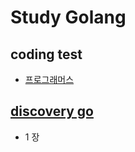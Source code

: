 # Study Golang 

## coding test 

- [프로그래머스](https://programmers.co.kr/)

## [discovery go](http://www.yes24.com/Product/Goods/24759320)

- 1 장